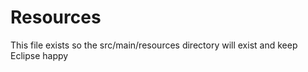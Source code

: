 # Resources

This file exists so the src/main/resources directory will exist and keep Eclipse happy
